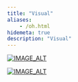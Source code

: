 ```yaml
---
title: "Visual"
aliases:
    - /oh.html
hidemeta: true
description: "Visual"
---
```



[![IMAGE_ALT](https://img.youtube.com/vi/IE-ax71ClaI/0.jpg)](https://www.youtube.com/watch?v=IE-ax71ClaI)

[![IMAGE_ALT](https://img.youtube.com/vi/IE-S6tZfiOTeCA/0.jpg)](https://www.youtube.com/watch?v=S6tZfiOTeCA)

